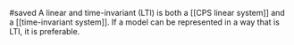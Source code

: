 #saved
A linear and time-invariant (LTI) is both a [[CPS linear system]] and a [[time-invariant system]]. If a model can be represented in a way that is LTI, it is preferable.